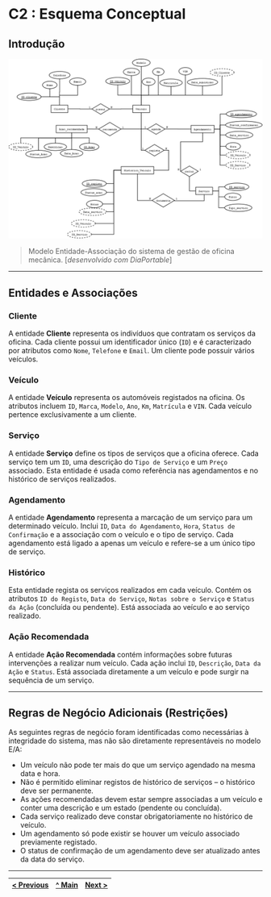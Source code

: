 # C2 : Esquema Conceptual

## Introdução

<img src="../img/e-a_diam_chop-shop.png" alt="EA Model" width="1200" />

> Modelo Entidade-Associação do sistema de gestão de oficina mecânica. [*desenvolvido com DiaPortable*]

---

## Entidades e Associações

### Cliente
A entidade **Cliente** representa os indivíduos que contratam os serviços da oficina. Cada cliente possui um identificador único (`ID`) e é caracterizado por atributos como `Nome`, `Telefone` e `Email`. Um cliente pode possuir vários veículos.

### Veículo
A entidade **Veículo** representa os automóveis registados na oficina. Os atributos incluem `ID`, `Marca`, `Modelo`, `Ano`, `Km`, `Matrícula` e `VIN`. Cada veículo pertence exclusivamente a um cliente.

### Serviço
A entidade **Serviço** define os tipos de serviços que a oficina oferece. Cada serviço tem um `ID`, uma descrição do `Tipo de Serviço` e um `Preço` associado. Esta entidade é usada como referência nas agendamentos e no histórico de serviços realizados.

### Agendamento
A entidade **Agendamento** representa a marcação de um serviço para um determinado veículo. Inclui `ID`, `Data do Agendamento`, `Hora`, `Status de Confirmação` e a associação com o veículo e o tipo de serviço. Cada agendamento está ligado a apenas um veículo e refere-se a um único tipo de serviço.

### Histórico
Esta entidade regista os serviços realizados em cada veículo. Contém os atributos `ID do Registo`, `Data do Serviço`, `Notas sobre o Serviço` e `Status da Ação` (concluída ou pendente). Está associada ao veículo e ao serviço realizado.

### Ação Recomendada
A entidade **Ação Recomendada** contém informações sobre futuras intervenções a realizar num veículo. Cada ação inclui `ID`, `Descrição`, `Data da Ação` e `Status`. Está associada diretamente a um veículo e pode surgir na sequência de um serviço.

---

## Regras de Negócio Adicionais (Restrições)

As seguintes regras de negócio foram identificadas como necessárias à integridade do sistema, mas não são diretamente representáveis no modelo E/A:

- Um veículo não pode ter mais do que um serviço agendado na mesma data e hora.
- Não é permitido eliminar registos de histórico de serviços – o histórico deve ser permanente.
- As ações recomendadas devem estar sempre associadas a um veículo e conter uma descrição e um estado (pendente ou concluída).
- Cada serviço realizado deve constar obrigatoriamente no histórico de veículo.
- Um agendamento só pode existir se houver um veículo associado previamente registado.
- O status de confirmação de um agendamento deve ser atualizado antes da data do serviço.

---

| [< Previous](REBD01.md) | [^ Main](../../README.md) | [Next >](REBD03.md) |
|:----------------------------------:|:----------------------------------:|:----------------------------------:|
